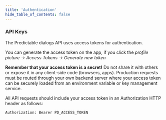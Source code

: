 ```yaml
---
title: 'Authentication'
hide_table_of_contents: false
---
```


### API Keys
The Predictable dialogs API uses access tokens for authentication. 

You can generate the access token on the app, if you click the *profile picture -> Access Tokens -> Generate new token*

**Remember that your access token is a secret!** Do not share it with others or expose it in any client-side code (browsers, apps). Production requests must be routed through your own backend server where your access token can be securely loaded from an environment variable or key management service.

All API requests should include your access token in an Authorization HTTP header as follows:

```
Authorization: Bearer PD_ACCESS_TOKEN
```

